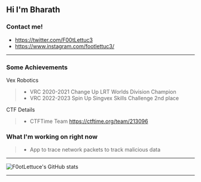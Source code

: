 ## Hi I'm Bharath

### Contact me!
* https://twitter.com/F00tLettuc3
* https://www.instagram.com/footlettuc3/

--- 

### Some Achievements 
  
   Vex Robotics
  > - VRC 2020-2021 Change Up LRT Worlds Division Champion
  > - VRC 2022-2023 Spin Up Singvex Skills Challenge 2nd place

   CTF Details
  > - CTFTime Team https://ctftime.org/team/213096

 
 ###  What I'm working on right now
 > - App to trace network packets to track malicious data
  
  
---

![F0otLettuce's GitHub stats](https://github-readme-stats.vercel.app/api?username=F0otLettuc3&show_icons=true&theme=tokyonight)

---

